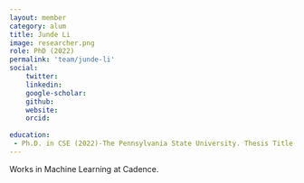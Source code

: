 ```yaml
---
layout: member
category: alum
title: Junde Li
image: researcher.png
role: PhD (2022)
permalink: 'team/junde-li'
social:
    twitter: 
    linkedin: 
    google-scholar: 
    github: 
    website:
    orcid: 
    
education:
 - Ph.D. in CSE (2022)-The Pennsylvania State University. Thesis Title-Machine Learning and Optimization Applications on Near-Term Quantum Computers
---
```


Works in Machine Learning at Cadence.
